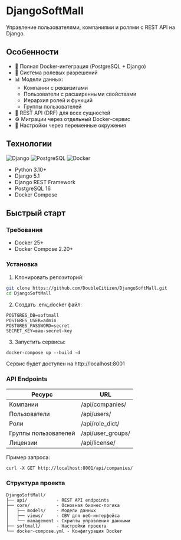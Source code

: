 # DjangoSoftMall

Управление пользователями, компаниями и ролями с REST API на Django.

## Особенности

- 🐳 Полная Docker-интеграция (PostgreSQL + Django)
- 🔐 Система ролевых разрешений
- 📊 Модели данных:
  - Компании с реквизитами
  - Пользователи с расширенными свойствами
  - Иерархия ролей и функций
  - Группы пользователей
- 🚀 REST API (DRF) для всех сущностей
- ⚙️ Миграции через отдельный Docker-сервис
- 🔧 Настройки через переменные окружения

## Технологии

![Django](https://img.shields.io/badge/Django-5.1-092E20?logo=django)
![PostgreSQL](https://img.shields.io/badge/PostgreSQL-16-336791?logo=postgresql)
![Docker](https://img.shields.io/badge/Docker-25-2496ED?logo=docker)

- Python 3.10+
- Django 5.1
- Django REST Framework
- PostgreSQL 16
- Docker Compose

## Быстрый старт

### Требования

- Docker 25+
- Docker Compose 2.20+

### Установка

1. Клонировать репозиторий:
```bash
git clone https://github.com/DoubleCitizen/DjangoSoftMall.git
cd DjangoSoftMall
```
2. Создать .env_docker файл:
```
POSTGRES_DB=softmall
POSTGRES_USER=admin
POSTGRES_PASSWORD=secret
SECRET_KEY=ваш-secret-key
```

3. Запустить сервисы:
```
docker-compose up --build -d
```

Сервис будет доступен на http://localhost:8001

### API Endpoints

|Ресурс |	URL|
|---|---|
|Компании |	/api/companies/|
|Пользователи |	/api/users/|
|Роли |	/api/role_dict/|
|Группы пользователей |	/api/user_groups/|
Лицензии |	/api/license/|

Пример запроса:

```
curl -X GET http://localhost:8001/api/companies/
```

### Структура проекта

```
DjangoSoftMall/
├── api/           - REST API endpoints
├── core/          - Основная бизнес-логика
│   ├── models/    - Модели данных
│   ├── views/     - CBV для веб-интерфейса
│   └── management - Скрипты управления данными
├── softmall/      - Настройки проекта
└── docker-compose.yml - Конфигурация Docker
```


